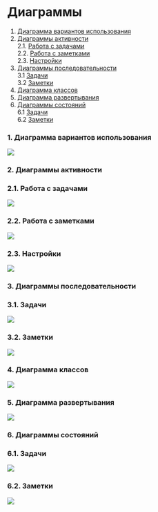 # Диаграммы

1. [Диаграмма вариантов использования](#1) <br>
2. [Диаграммы активности](#2) <br>
  2.1. [Работа с задачами](#2.1) <br>
  2.2. [Работа с заметками](#2.2) <br>
  2.3. [Настройки](#2.3) <br>
3. [Диаграммы последовательности](#3.) <br>
  3.1 [Задачи](#3.1) <br>
  3.2 [Заметки](#3.2) <br>
4. [Диаграмма классов](#3.) <br>
5. [Диаграмма развертывания](#3.) <br>
6. [Диаграммы состояний](#3.) <br>
  6.1 [Задачи](#3.1) <br>
  6.2 [Заметки](#3.2) <br>

### 1. Диаграмма вариантов использования <a name="1"></a>  
![](https://github.com/AndrewNaumenko/Busy-day/blob/master/Диаграммы/Диаграмма%20вариантов%20использования/Диаграмма%20вариантов%20использования.png)  

### 2. Диаграммы активности <a name="2"></a>
### 2.1. Работа с задачами <a name="2.1"></a>
![](https://github.com/AndrewNaumenko/Busy-day/blob/master/Диаграммы/Диаграммы%20активности/Работа%20с%20%20задачами.jpg)

### 2.2. Работа с заметками <a name="2.2"></a>
![](https://github.com/AndrewNaumenko/Busy-day/blob/master/Диаграммы/Диаграммы%20активности/Работа%20с%20заметками.jpg)

### 2.3. Настройки <a name="2.3"></a>
![](https://github.com/AndrewNaumenko/Busy-day/blob/master/Диаграммы/Диаграммы%20активности/Настройки.jpg)

### 3. Диаграммы последовательности <a name="3"></a>
### 3.1. Задачи <a name="3.1"></a>
![](https://github.com/AndrewNaumenko/Busy-day/blob/master/Диаграммы/Диаграммы%20последовательности/Диаграмма%20последовательности%20задачи.jpg)

### 3.2. Заметки <a name="3.2"></a>
![](https://github.com/AndrewNaumenko/Busy-day/blob/master/Диаграммы/Диаграммы%20последовательности/Диаграмма%20последовательности%20заметки.jpg)

### 4. Диаграмма классов <a name="3"></a>
![](https://github.com/AndrewNaumenko/Busy-day/blob/master/Диаграммы/Диаграмма%20классов/Диаграмма%20классов.jpg)

### 5. Диаграмма развертывания <a name="3"></a>
![](https://github.com/AndrewNaumenko/Busy-day/blob/master/Диаграммы/Диаграмма%20развертывания/Диаграмма%20развертывания.jpg)

### 6. Диаграммы состояний <a name="3"></a>
### 6.1. Задачи <a name="3.1"></a>
![](https://github.com/AndrewNaumenko/Busy-day/blob/master/Диаграммы/Диаграммы%20состояний/Диаграмма%20состояний%20задач.jpg)

### 6.2. Заметки <a name="3.2"></a>
![](https://github.com/AndrewNaumenko/Busy-day/blob/master/Диаграммы/Диаграммы%20состояний/Диаграмма%20состояний%20заметок.jpg)




